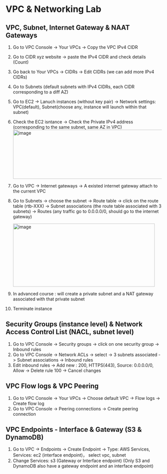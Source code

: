 # VPC & Networking Lab

## VPC, Subnet, Internet Gateway & NAAT Gateways
1. Go to VPC Console -> Your VPCs -> Copy the VPC IPv4 CIDR
2. Go to CIDR xyz website -> paste the IPv4 CIDR and check details (Count)
3. Go back to Your VPCs -> CIDRs -> Edit CIDRs (we can add more IPv4 CIDRs)
4. Go to Subnets (default subnets with IPv4 CIDRs, each CIDR corresponding to a diff AZ)
5. Go to EC2 -> Lanuch instances (without key pair) -> Network settings: VPC(default), Subnet(choose any, instance will launch within that subnet)
6. Check the EC2 isntance -> Check the Private IPv4 address (corresponding to the same subnet, same AZ in VPC)
   <img width="1125" height="158" alt="image" src="https://github.com/user-attachments/assets/868ee63f-89dd-4b1b-8094-21621dc1d462" />

1. Go to VPC -> Internet gateways -> A existed internet gateway attach to the current VPC
2. Go to Subnets -> choose the subnet -> Route table -> click on the route table (rtb-XXX) -> Subnet associations (the route table associated with 3 subnets) -> Routes (any traffic go to 0.0.0.0/0, should go to the internet gateway)

   <img width="457" height="203" alt="image" src="https://github.com/user-attachments/assets/a40f1fc9-37f7-4de6-a590-77ff37aadba7" />
4. In advanced course : will create a private subnet and a NAT gateway associated with that private subnet
5. Terminate instance


## Security Groups (instance level) & Network Access Control List (NACL, subnet level)
1. Go to VPC Console -> Security groups -> click on one security group -> Inbound rules
2. Go to VPC Console -> Network ACLs -> select -> 3 subnets associated -> Subnet associations -> Inbound rules
3. Edit inbound rules -> Add new : 200, HTTPS(443), Source: 0.0.0.0/0, Allow -> Delete rule 100 -> Cancel changes

## VPC Flow logs & VPC Peering
1. Go to VPC Console -> Your VPCs -> Choose default VPC -> Flow logs -> Create flow log
2. Go to VPC Console -> Peering connections -> Create peering connection

## VPC Endpoints - Interface & Gateway (S3 & DynamoDB) 
1. Go to VPC  -> Endpoints -> Create Endpoint -> Type: AWS Services, Services: ec2 (interface endpoint)， select vpc, subnet
2. Change Services: s3 (Gateway or Interface endpoint) (Only S3 and DynamoDB also have a gateway endpoint and an interface endpoint)
